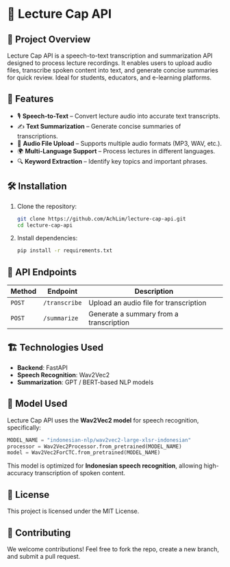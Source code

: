 # 🎤 Lecture Cap API  

## 📌 Project Overview  
Lecture Cap API is a speech-to-text transcription and summarization API designed to process lecture recordings. It enables users to upload audio files, transcribe spoken content into text, and generate concise summaries for quick review. Ideal for students, educators, and e-learning platforms.  

## 🚀 Features  
- 🎙️ **Speech-to-Text** – Convert lecture audio into accurate text transcripts.  
- ✍️ **Text Summarization** – Generate concise summaries of transcriptions.  
- 📂 **Audio File Upload** – Supports multiple audio formats (MP3, WAV, etc.).  
- 🌍 **Multi-Language Support** – Process lectures in different languages.  
- 🔍 **Keyword Extraction** – Identify key topics and important phrases.  

## 🛠️ Installation  
1. Clone the repository:  
   ```sh  
   git clone https://github.com/AchLim/lecture-cap-api.git  
   cd lecture-cap-api  
   ```  
2. Install dependencies:  
   ```sh  
   pip install -r requirements.txt 
   ```   

## 📡 API Endpoints  
| Method | Endpoint | Description |  
|--------|---------|-------------|  
| `POST` | `/transcribe` | Upload an audio file for transcription |  
| `POST` | `/summarize` | Generate a summary from a transcription |  

## 🏗️ Technologies Used  
- **Backend**: FastAPI
- **Speech Recognition**: Wav2Vec2  
- **Summarization**: GPT / BERT-based NLP models  

## 🔧 Model Used  
Lecture Cap API uses the **Wav2Vec2 model** for speech recognition, specifically:  
```python  
MODEL_NAME = "indonesian-nlp/wav2vec2-large-xlsr-indonesian"  
processor = Wav2Vec2Processor.from_pretrained(MODEL_NAME)  
model = Wav2Vec2ForCTC.from_pretrained(MODEL_NAME)  
```  
This model is optimized for **Indonesian speech recognition**, allowing high-accuracy transcription of spoken content.  

## 📜 License  
This project is licensed under the MIT License.  

## 🤝 Contributing  
We welcome contributions! Feel free to fork the repo, create a new branch, and submit a pull request.  
